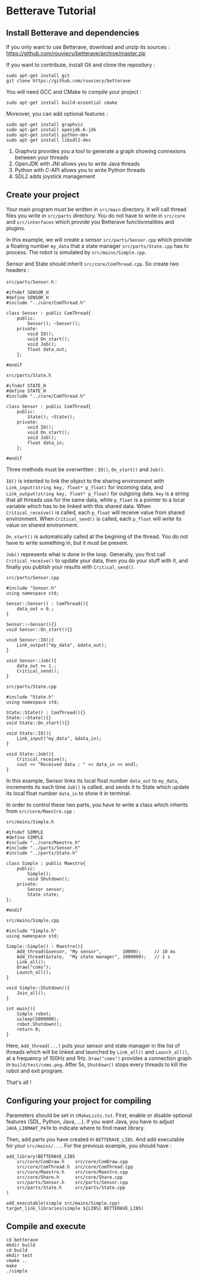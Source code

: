 # Betterave Tutorial

## Install Betterave and dependencies

If you only want to use Betterave, download and unzip its sources :  
https://github.com/rouviecy/betterave/archive/master.zip

If you want to contribute, install Git and clone the repository :

    sudo apt-get install git
    git clone https://github.com/rouviecy/betterave

You will need GCC and CMake to compile your project :

    sudo apt-get install build-essential cmake

Moreover, you can add optional features :

    sudo apt-get install graphviz
    sudo apt-get install openjdk-6-jdk
    sudo apt-get install python-dev
    sudo apt-get install libsdl2-dev

1. Graphviz provides you a tool to generate a graph showing connexions between your threads
2. OpenJDK with JNI allows you to write Java threads
3. Python with C-API allows you to write Python threads
4. SDL2 adds joystick management

## Create your project

Your main program must be written in `src/main` directory. It will call thread files you write in `src/parts` directory. You do not have to write in `src/core` and `src/interfaces` which provide you Betterave functionnalities and plugins.

In this example, we will create a sensor `src/parts/Sensor.cpp` which provide a floating number `my_data` that a state manager `src/parts/State.cpp` has to process. The robot is simulated by `src/mains/Simple.cpp`.

Sensor and State should inherit `src/core/ComThread.cpp`. So create two headers :

`src/parts/Sensor.h` :

    #ifndef SENSOR_H
    #define SENSOR_H
    #include "../core/ComThread.h"

    class Sensor : public ComThread{
        public:
        	Sensor(); ~Sensor();
        private:
    	    void IO();
    	    void On_start();
    	    void Job();
    	    float data_out;
        };

    #endif

`src/parts/State.h`

    #ifndef STATE_H
    #define STATE_H
    #include "../core/ComThread.h"

    class Sensor : public ComThread{
        public:
        	State(); ~State();
        private:
        	void IO();
    	    void On_start();
    	    void Job();
    	    float data_in;
        };

    #endif

Three methods must be overwritten :  `IO()`, `On_start()` and `Job()`.

`IO()` is intented to link the object to the sharing environment with `Link_input(string key, float* p_float)` for incoming data, and `Link_output(string key, float* p_float)` for outgoing data. `key` is a string that all threads use for the same data, while `p_float` is a pointer to a local variable which has to be linked with this shared data. When `Critical_receive()` is called, each `p_float` will receive value from shared environment. When `Critical_send()` is called, each `p_float` will write its value on shared environment.

`On_start()` is automatically called at the begining of the thread. You do not have to write something in, but it must be present.

`Job()` represents what is done in the loop. Generally, you first call `Critical_receive()` to update your data, then you do your stuff with it, and finally you publish your results with `Critical_send()`.

`src/parts/Sensor.cpp`

    #include "Sensor.h"
    using namespace std;
    
    Sensor::Sensor() : ComThread(){
    	data_out = 0.;
    }
    
    Sensor::~Sensor(){}
    void Sensor::On_start(){}
    
    void Sensor::IO(){
    	Link_output("my_data", &data_out);
    }
    
    void Sensor::Job(){
    	data_out += 1.;
    	Critical_send();
    }

`src/parts/State.cpp`

    #include "State.h"
    using namespace std;
    
    State::State() : ComThread(){}
    State::~State(){}
    void State::On_start(){}
    
    void State::IO(){
    	Link_input("my_data", &data_in);
    }
    
    void State::Job(){
    	Critical_receive();
    	cout << "Received data : " << data_in << endl;
    }

In this example, Sensor links its local float number `data_out` to `my_data`, increments its each time `Job()` is called, and sends it to State which update its local float number `data_in` to show it in terminal.

In order to control these two parts, you have to write a class which inherits from `src/core/Maestro.cpp` :

`src/mains/Simple.h`

    #ifndef SIMPLE
    #define SIMPLE
    #include "../core/Maestro.h"
    #include "../parts/Sensor.h"
    #include "../parts/State.h"
    
    class Simple : public Maestro{
        public:
        	Simple();
        	void Shutdown();
        private:
        	Sensor sensor;
        	State state;
    };
    
    #endif

`src/mains/Simple.cpp`

    #include "Simple.h"
    using namespace std;
    
    Simple::Simple() : Maestro(){
    	Add_thread(&sensor,	"My sensor",		10000);		// 10 ms
    	Add_thread(&state,	"My state manager",	1000000);	// 1 s
    	Link_all();
    	Draw("coms");
    	Launch_all();
    }
    
    void Simple::Shutdown(){
    	Join_all();
    }
    
    int main(){
    	Simple robot;
    	usleep(5000000);
    	robot.Shutdown();
    	return 0;
    }

Here, `Add_thread(...)` puts your sensor and state manager in the list of threads which will be linked and launched by `Link_all()` and `Launch_all()`, at a frequency of 100Hz and 1Hz. `Draw("coms")` provides a connection graph in `build/test/coms.png`. After 5s, `Shutdown()` stops every threads to kill the robot and exit program.

That's all !

## Configuring your project for compiling

Parameters should be set in `CMakeLists.txt`. First, enable or disable optional features (SDL, Python, Java, ...). If you want Java, you have to adjust `JAVA_LIBMAWT_PATH` to indicate where to find mawt library.

Then, add parts you have created in `BETTERAVE_LIBS`. And add executable for your `src/mains/...`. For the previous example, you should have :

    add_library(BETTERAVE_LIBS
    	src/core/ComDraw.h    src/core/ComDraw.cpp
    	src/core/ComThread.h  src/core/ComThread.cpp
    	src/core/Maestro.h    src/core/Maestro.cpp
    	src/core/Share.h      src/core/Share.cpp
    	src/parts/Sensor.h    src/parts/Sensor.cpp
    	src/parts/State.h     src/parts/State.cpp
    )
    
    add_executable(simple src/mains/Simple.cpp)
    target_link_libraries(simple ${LIBS} BETTERAVE_LIBS)

## Compile and execute

    cd betterave
    mkdir build
    cd build
    mkdir test
    cmake ..
    make
    ./simple